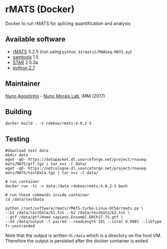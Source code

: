 # rMATS (Docker)
Docker to run rMATS for splicing quantification and analysis

## Available software
- [rMATS](http://rnaseq-mats.sourceforge.net) 3.2.5 (run using `python ${rmats}/RNASeq-MATS.py`)
- [samtools](http://htslib.org) 1.5
- [STAR](https://github.com/alexdobin/STAR) 2.5.3a
- [python 2.7](https://python.org)

## Maintainer
[Nuno Agostinho](mailto:nunodanielagostinho@gmail.com) - [Nuno Morais Lab](http://imm.medicina.ulisboa.pt/group/compbio/), iMM (2017)


## Building
`docker build . -t rdeboo/rmats:4.0.2-3`

## Testing
```
#download test data
mkdir data
wget -qO- https://datapacket.dl.sourceforge.net/project/rnaseq-mats/MATS/gtf.tgz | tar xvz -C data/
wget -qO- https://netcologne.dl.sourceforge.net/project/rnaseq-mats/MATS/testData.tgz | tar xvz -C data/

# run container
docker run -ti -v data:/data rdeboo/rmats:4.0.2-3 bash

# run these commands inside container
cd /data/testData

python /root/software/rmats/rMATS-turbo-Linux-UCS4/rmats.py \
--b1 /data/testData/b1.txt --b2 /data/testData/b2.txt \
--gtf /data/gtf/Homo_sapiens.Ensembl.GRCh37.75.gtf \
--od /data/output -t paired --readLength 101 --cstat 0.0001 --libType fr-unstranded
```

Note that the output is written in `/data` which is a directory on the host VM. Therefore the output is persisted after the docker container is exited.

